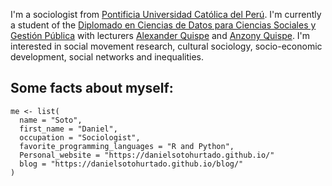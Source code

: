 I'm a sociologist from [Pontificia Universidad Católica del Perú](https://www.pucp.edu.pe/). 
I'm currently a student of the [Diplomado en Ciencias de Datos para Ciencias Sociales y Gestión Pública](https://github.com/alexanderquispe/Diplomado_PUCP) with lecturers [Alexander Quispe](https://alexanderquispe.github.io/) and [Anzony Quispe](https://github.com/anzonyquispe).
I'm interested in social movement research, cultural sociology, socio-economic development, social networks and inequalities.

## Some facts about myself:

```
me <- list(
  name = "Soto",
  first_name = "Daniel",
  occupation = "Sociologist",
  favorite_programming_languages = "R and Python",
  Personal_website = "https://danielsotohurtado.github.io/"
  blog = "https://danielsotohurtado.github.io/blog/"
)
```
